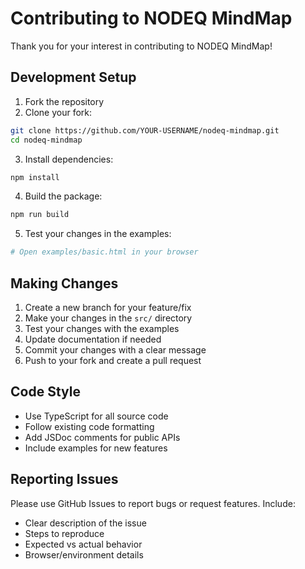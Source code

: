 # Contributing to NODEQ MindMap

Thank you for your interest in contributing to NODEQ MindMap! 

## Development Setup

1. Fork the repository
2. Clone your fork:
```bash
git clone https://github.com/YOUR-USERNAME/nodeq-mindmap.git
cd nodeq-mindmap
```

3. Install dependencies:
```bash
npm install
```

4. Build the package:
```bash
npm run build
```

5. Test your changes in the examples:
```bash
# Open examples/basic.html in your browser
```

## Making Changes

1. Create a new branch for your feature/fix
2. Make your changes in the `src/` directory
3. Test your changes with the examples
4. Update documentation if needed
5. Commit your changes with a clear message
6. Push to your fork and create a pull request

## Code Style

- Use TypeScript for all source code
- Follow existing code formatting
- Add JSDoc comments for public APIs
- Include examples for new features

## Reporting Issues

Please use GitHub Issues to report bugs or request features. Include:
- Clear description of the issue
- Steps to reproduce
- Expected vs actual behavior
- Browser/environment details